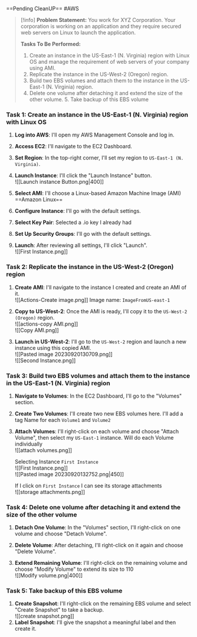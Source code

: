 ==Pending CleanUP==
 #AWS

> [!info]
> **Problem Statement:** 
> You work for XYZ Corporation. Your corporation is working on an application and they require secured web servers on Linux to launch the application. 
> 
> **Tasks To Be Performed:** 
> 1. Create an instance in the US-East-1 (N. Virginia) region with Linux OS and manage the requirement of web servers of your company using AMI. 
> 2. Replicate the instance in the US-West-2 (Oregon) region. 
> 3. Build two EBS volumes and attach them to the instance in the US-East-1 (N. Virginia) region. 
> 4. Delete one volume after detaching it and extend the size of the other volume. 5. Take backup of this EBS volume

### Task 1: Create an instance in the US-East-1 (N. Virginia) region with Linux OS

1. **Log into AWS**: I'll open my AWS Management Console and log in.
   
2. **Access EC2**: I'll navigate to the EC2 Dashboard.
   
3. **Set Region**: In the top-right corner, I'll set my region to `US-East-1 (N. Virginia)`.
4. **Launch Instance**: I'll click the "Launch Instance" button.
   <br>![[Launch instance Button.png|400]]
5. **Select AMI**: I'll choose a Linux-based Amazon Machine Image (AMI) ==Amazon Linux==
   
6. **Configure Instance**: I'll go with the default settings.
7. **Select Key Pair**: Selected a .io key I already had
8. **Set Up Security Groups**: I'll go with the default settings.
9. **Launch**: After reviewing all settings, I'll click "Launch".
   <br>![[First Instance.png]]

### Task 2: Replicate the instance in the US-West-2 (Oregon) region

1. **Create AMI**: I'll navigate to the instance I created and create an AMI of it.
   <br>![[Actions-Create image.png]]
   Image name: `ImageFromUS-east-1`
2. **Copy to US-West-2**: Once the AMI is ready, I'll copy it to the `US-West-2 (Oregon)` region.
   <br>![[actions-copy AMI.png]]
   <br>![[Copy AMI.png]]
   
3. **Launch in US-West-2**: I'll go to the `US-West-2` region and launch a new instance using this copied AMI.
   <br>![[Pasted image 20230920130709.png]]
   <br>![[Second Instance.png]]

### Task 3: Build two EBS volumes and attach them to the instance in the US-East-1 (N. Virginia) region

1. **Navigate to Volumes**: In the EC2 Dashboard, I'll go to the "Volumes" section.
   
2. **Create Two Volumes**: I'll create two new EBS volumes here. I'll add a tag Name for each `Volume1` and `Volume2`
   
3. **Attach Volumes**: I'll right-click on each volume and choose "Attach Volume", then select my `US-East-1` instance. Will do each Volume individually
   <br>![[attach volumes.png]]
   
   Selecting Instance `First Instance`
   <br>![[First Instance.png]]
   <br>![[Pasted image 20230920132752.png|450]]
   
   If I click on `First Instance` I can see its storage attachments
   <br>![[storage attachments.png]]

### Task 4: Delete one volume after detaching it and extend the size of the other volume

1. **Detach One Volume**: In the "Volumes" section, I'll right-click on one volume and choose "Detach Volume".
   
2. **Delete Volume**: After detaching, I'll right-click on it again and choose "Delete Volume".
   
3. **Extend Remaining Volume**: I'll right-click on the remaining volume and choose "Modify Volume" to extend its size to 110
   <br>![[Modify volume.png|400]]

### Task 5: Take backup of this EBS volume

1. **Create Snapshot**: I'll right-click on the remaining EBS volume and select "Create Snapshot" to take a backup.
   <br>![[create snapshot.png]]
2. **Label Snapshot**: I'll give the snapshot a meaningful label and then create it.
